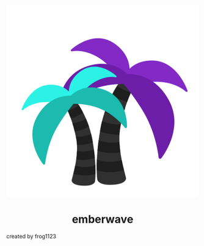<div align="center">
  <img src="./icons/emberwave.svg" />
</div>

<div align="center">
  <h1>emberwave</h1>
</div>

created by frog1123

